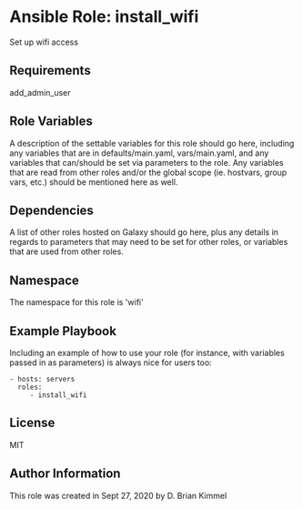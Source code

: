 # Ansible Role: install_wifi

Set up wifi access

## Requirements

add_admin_user

## Role Variables

A description of the settable variables for this role should go here, including any variables that are in defaults/main.yaml, vars/main.yaml, and any variables that can/should be set via parameters to the role.
Any variables that are read from other roles and/or the global scope (ie. hostvars, group vars, etc.) should be mentioned here as well.

## Dependencies

A list of other roles hosted on Galaxy should go here, plus any details in regards to parameters that may need to be set for other roles, or variables that are used from other roles.

## Namespace

The namespace for this role is 'wifi'

## Example Playbook

Including an example of how to use your role (for instance, with variables passed in as parameters) is always nice for users too:

    - hosts: servers
      roles:
         - install_wifi

## License

MIT

## Author Information

This role was created in Sept 27, 2020 by D. Brian Kimmel
